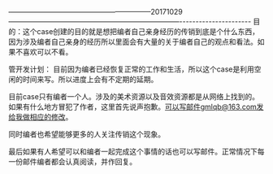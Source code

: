 ————————————————————20171029————————————————————————----------------------
目的：这个case创建的目的就是想把编者自己亲身经历的传销到底是个什么东西，因为涉及编者自己亲身的经历所以里面会有大量的关于编者自己的观点和看法。如果不喜欢可以不看。

管开发计划：
目前因为编者已经恢复正常的工作和生活，所以这个case是利用空闲的时间来写。所以进度上会有不定期的延期。

目前case只有编者一个人。涉及的美术资源以及音效资源都是从网络上找到的。如果有什么地方冒犯了作者，这里首先说声抱歉。可以写邮件gmlqb@163.com发给我做相应的修改。

同时编者也希望能够更多的人关注传销这个现象。

最后如果有人希望可以和编者一起完成这个事情的话也可以写邮件。正常情况下每一份邮件编者都会认真阅读，并作回复。
